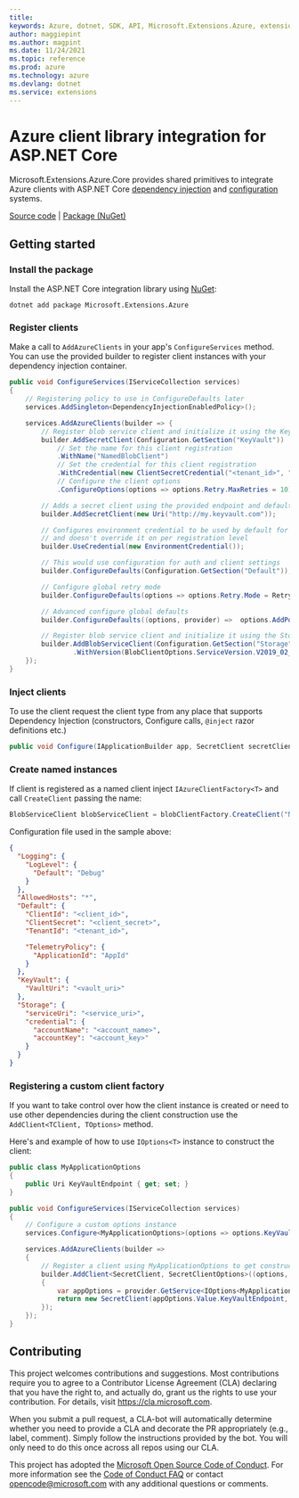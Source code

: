 ```yaml
---
title: 
keywords: Azure, dotnet, SDK, API, Microsoft.Extensions.Azure, extensions
author: maggiepint
ms.author: magpint
ms.date: 11/24/2021
ms.topic: reference
ms.prod: azure
ms.technology: azure
ms.devlang: dotnet
ms.service: extensions
---
```


# Azure client library integration for ASP.NET Core

Microsoft.Extensions.Azure.Core provides shared primitives to integrate Azure clients with ASP.NET Core [dependency injection][dependency_injection] and [configuration][configuration] systems.

[Source code][source_root] | [Package (NuGet)][package]

## Getting started

### Install the package

Install the ASP.NET Core integration library using [NuGet][nuget]:

```dotnetcli
dotnet add package Microsoft.Extensions.Azure
```

### Register clients

Make a call to `AddAzureClients` in your app's `ConfigureServices` method. You can use the provided builder to register client instances with your dependency injection container.

```C# Snippet:ConfigureServices
public void ConfigureServices(IServiceCollection services)
{
    // Registering policy to use in ConfigureDefaults later
    services.AddSingleton<DependencyInjectionEnabledPolicy>();

    services.AddAzureClients(builder => {
        // Register blob service client and initialize it using the KeyVault section of configuration
        builder.AddSecretClient(Configuration.GetSection("KeyVault"))
            // Set the name for this client registration
            .WithName("NamedBlobClient")
            // Set the credential for this client registration
            .WithCredential(new ClientSecretCredential("<tenant_id>", "<client_id>", "<client_secret>"))
            // Configure the client options
            .ConfigureOptions(options => options.Retry.MaxRetries = 10);

        // Adds a secret client using the provided endpoint and default credential set later
        builder.AddSecretClient(new Uri("http://my.keyvault.com"));

        // Configures environment credential to be used by default for all clients that require TokenCredential
        // and doesn't override it on per registration level
        builder.UseCredential(new EnvironmentCredential());

        // This would use configuration for auth and client settings
        builder.ConfigureDefaults(Configuration.GetSection("Default"));

        // Configure global retry mode
        builder.ConfigureDefaults(options => options.Retry.Mode = RetryMode.Exponential);

        // Advanced configure global defaults
        builder.ConfigureDefaults((options, provider) =>  options.AddPolicy(provider.GetService<DependencyInjectionEnabledPolicy>(), HttpPipelinePosition.PerCall));

        // Register blob service client and initialize it using the Storage section of configuration
        builder.AddBlobServiceClient(Configuration.GetSection("Storage"))
                .WithVersion(BlobClientOptions.ServiceVersion.V2019_02_02);
    });
}
```

### Inject clients

To use the client request the client type from any place that supports Dependency Injection (constructors, Configure calls, `@inject` razor definitions etc.)

```C# Snippet:Inject
public void Configure(IApplicationBuilder app, SecretClient secretClient, IAzureClientFactory<BlobServiceClient> blobClientFactory)
```

### Create named instances

If client is registered as a named client inject `IAzureClientFactory<T>` and call `CreateClient` passing the name:

```C# Snippet:ResolveNamed
BlobServiceClient blobServiceClient = blobClientFactory.CreateClient("NamedBlobClient");
```

Configuration file used in the sample above:

``` json
{
  "Logging": {
    "LogLevel": {
      "Default": "Debug"
    }
  },
  "AllowedHosts": "*",
  "Default": {
    "ClientId": "<client_id>",
    "ClientSecret": "<client_secret>",
    "TenantId": "<tenant_id>",

    "TelemetryPolicy": {
      "ApplicationId": "AppId"
    }
  },
  "KeyVault": {
    "VaultUri": "<vault_uri>"
  },
  "Storage": {
    "serviceUri": "<service_uri>",
    "credential": {
      "accountName": "<account_name>",
      "accountKey": "<account_key>"
    }
  }
}
```

### Registering a custom client factory

If you want to take control over how the client instance is created or need to use other dependencies during the client construction use the `AddClient<TClient, TOptions>` method.

Here's and example of how to use `IOptions<T>` instance to construct the client:

```C# Snippet:UsingOptionsForClientConstruction
public class MyApplicationOptions
{
    public Uri KeyVaultEndpoint { get; set; }
}

public void ConfigureServices(IServiceCollection services)
{
    // Configure a custom options instance
    services.Configure<MyApplicationOptions>(options => options.KeyVaultEndpoint = new Uri("http://localhost/"));

    services.AddAzureClients(builder =>
    {
        // Register a client using MyApplicationOptions to get constructor parameters
        builder.AddClient<SecretClient, SecretClientOptions>((options, credential, provider) =>
        {
            var appOptions = provider.GetService<IOptions<MyApplicationOptions>>();
            return new SecretClient(appOptions.Value.KeyVaultEndpoint, credential, options);
        });
    });
}
```

## Contributing
This project welcomes contributions and suggestions. Most contributions require you to agree to a Contributor License Agreement (CLA) declaring that you have the right to, and actually do, grant us the rights to use your contribution. For details, visit https://cla.microsoft.com.

When you submit a pull request, a CLA-bot will automatically determine whether you need to provide a CLA and decorate the PR appropriately (e.g., label, comment). Simply follow the instructions provided by the bot. You will only need to do this once across all repos using our CLA.

This project has adopted the [Microsoft Open Source Code of Conduct][code_of_conduct]. For more information see the [Code of Conduct FAQ][code_of_conduct_faq] or contact opencode@microsoft.com with any additional questions or comments.


<!-- LINKS -->
[source_root]: https://github.com/Azure/azure-sdk-for-net/tree/main/sdk/extensions/Microsoft.Extensions.Azure/src
[nuget]: https://www.nuget.org/
[package]: https://www.nuget.org/packages/Microsoft.Extensions.Azure/
[configuration]: https://docs.microsoft.com/aspnet/core/fundamentals/configuration/?view=aspnetcore-3.0
[dependency_injection]: https://docs.microsoft.com/aspnet/core/fundamentals/dependency-injection?view=aspnetcore-3.0
[code_of_conduct]: https://opensource.microsoft.com/codeofconduct/
[code_of_conduct_faq]: https://opensource.microsoft.com/codeofconduct/faq/

